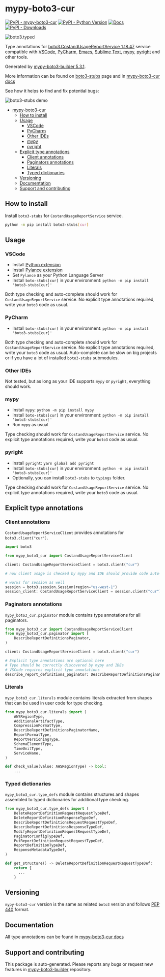 <a id="mypy-boto3-cur"></a>

# mypy-boto3-cur

[![PyPI - mypy-boto3-cur](https://img.shields.io/pypi/v/mypy-boto3-cur.svg?color=blue)](https://pypi.org/project/mypy-boto3-cur)
[![PyPI - Python Version](https://img.shields.io/pypi/pyversions/mypy-boto3-cur.svg?color=blue)](https://pypi.org/project/mypy-boto3-cur)
[![Docs](https://img.shields.io/readthedocs/mypy-boto3-builder.svg?color=blue)](https://mypy-boto3-builder.readthedocs.io/)
[![PyPI - Downloads](https://img.shields.io/pypi/dw/mypy-boto3-cur?color=blue)](https://pypistats.org/packages/mypy-boto3-cur)

![boto3.typed](https://github.com/vemel/mypy_boto3_builder/raw/master/logo.png)

Type annotations for
[boto3.CostandUsageReportService 1.18.47](https://boto3.amazonaws.com/v1/documentation/api/1.18.47/reference/services/cur.html#CostandUsageReportService)
service compatible with [VSCode](https://code.visualstudio.com/),
[PyCharm](https://www.jetbrains.com/pycharm/),
[Emacs](https://www.gnu.org/software/emacs/),
[Sublime Text](https://www.sublimetext.com/),
[mypy](https://github.com/python/mypy),
[pyright](https://github.com/microsoft/pyright) and other tools.

Generated by
[mypy-boto3-builder 5.3.1](https://github.com/vemel/mypy_boto3_builder).

More information can be found on
[boto3-stubs](https://pypi.org/project/boto3-stubs/) page and in
[mypy-boto3-cur docs](https://vemel.github.io/boto3_stubs_docs/mypy_boto3_cur/)

See how it helps to find and fix potential bugs:

![boto3-stubs demo](https://github.com/vemel/mypy_boto3_builder/raw/master/demo.gif)

- [mypy-boto3-cur](#mypy-boto3-cur)
  - [How to install](#how-to-install)
  - [Usage](#usage)
    - [VSCode](#vscode)
    - [PyCharm](#pycharm)
    - [Other IDEs](#other-ides)
    - [mypy](#mypy)
    - [pyright](#pyright)
  - [Explicit type annotations](#explicit-type-annotations)
    - [Client annotations](#client-annotations)
    - [Paginators annotations](#paginators-annotations)
    - [Literals](#literals)
    - [Typed dictionaries](#typed-dictionaries)
  - [Versioning](#versioning)
  - [Documentation](#documentation)
  - [Support and contributing](#support-and-contributing)

<a id="how-to-install"></a>

## How to install

Install `boto3-stubs` for `CostandUsageReportService` service.

```bash
python -m pip install boto3-stubs[cur]
```

<a id="usage"></a>

## Usage

<a id="vscode"></a>

### VSCode

- Install
  [Python extension](https://marketplace.visualstudio.com/items?itemName=ms-python.python)
- Install
  [Pylance extension](https://marketplace.visualstudio.com/items?itemName=ms-python.vscode-pylance)
- Set `Pylance` as your Python Language Server
- Install `boto-stubs[cur]` in your environment:
  `python -m pip install 'boto3-stubs[cur]'`

Both type checking and auto-complete should work for
`CostandUsageReportService` service. No explicit type annotations required,
write your `boto3` code as usual.

<a id="pycharm"></a>

### PyCharm

- Install `boto-stubs[cur]` in your environment:
  `python -m pip install 'boto3-stubs[cur]'`

Both type checking and auto-complete should work for
`CostandUsageReportService` service. No explicit type annotations required,
write your `boto3` code as usual. Auto-complete can be slow on big projects or
if you have a lot of installed `boto3-stubs` submodules.

<a id="other-ides"></a>

### Other IDEs

Not tested, but as long as your IDE supports `mypy` or `pyright`, everything
should work.

<a id="mypy"></a>

### mypy

- Install `mypy`: `python -m pip install mypy`
- Install `boto-stubs[cur]` in your environment:
  `python -m pip install 'boto3-stubs[cur]'`
- Run `mypy` as usual

Type checking should work for `CostandUsageReportService` service. No explicit
type annotations required, write your `boto3` code as usual.

<a id="pyright"></a>

### pyright

- Install `pyright`: `yarn global add pyright`
- Install `boto-stubs[cur]` in your environment:
  `python -m pip install 'boto3-stubs[cur]'`
- Optionally, you can install `boto3-stubs` to `typings` folder.

Type checking should work for `CostandUsageReportService` service. No explicit
type annotations required, write your `boto3` code as usual.

<a id="explicit-type-annotations"></a>

## Explicit type annotations

<a id="client-annotations"></a>

### Client annotations

`CostandUsageReportServiceClient` provides annotations for
`boto3.client("cur")`.

```python
import boto3

from mypy_boto3_cur import CostandUsageReportServiceClient

client: CostandUsageReportServiceClient = boto3.client("cur")

# now client usage is checked by mypy and IDE should provide code auto-complete

# works for session as well
session = boto3.session.Session(region="us-west-1")
session_client: CostandUsageReportServiceClient = session.client("cur")
```

<a id="paginators-annotations"></a>

### Paginators annotations

`mypy_boto3_cur.paginator` module contains type annotations for all paginators.

```python
from mypy_boto3_cur import CostandUsageReportServiceClient
from mypy_boto3_cur.paginator import (
    DescribeReportDefinitionsPaginator,
)

client: CostandUsageReportServiceClient = boto3.client("cur")

# Explicit type annotations are optional here
# Type should be correctly discovered by mypy and IDEs
# VSCode requires explicit type annotations
describe_report_definitions_paginator: DescribeReportDefinitionsPaginator = client.get_paginator("describe_report_definitions")
```

<a id="literals"></a>

### Literals

`mypy_boto3_cur.literals` module contains literals extracted from shapes that
can be used in user code for type checking.

```python
from mypy_boto3_cur.literals import (
    AWSRegionType,
    AdditionalArtifactType,
    CompressionFormatType,
    DescribeReportDefinitionsPaginatorName,
    ReportFormatType,
    ReportVersioningType,
    SchemaElementType,
    TimeUnitType,
    ServiceName,
)

def check_value(value: AWSRegionType) -> bool:
    ...
```

<a id="typed-dictionaries"></a>

### Typed dictionaries

`mypy_boto3_cur.type_defs` module contains structures and shapes assembled to
typed dictionaries for additional type checking.

```python
from mypy_boto3_cur.type_defs import (
    DeleteReportDefinitionRequestRequestTypeDef,
    DeleteReportDefinitionResponseTypeDef,
    DescribeReportDefinitionsRequestRequestTypeDef,
    DescribeReportDefinitionsResponseTypeDef,
    ModifyReportDefinitionRequestRequestTypeDef,
    PaginatorConfigTypeDef,
    PutReportDefinitionRequestRequestTypeDef,
    ReportDefinitionTypeDef,
    ResponseMetadataTypeDef,
)

def get_structure() -> DeleteReportDefinitionRequestRequestTypeDef:
    return {
      ...
    }
```

<a id="versioning"></a>

## Versioning

`mypy-boto3-cur` version is the same as related `boto3` version and follows
[PEP 440](https://www.python.org/dev/peps/pep-0440/) format.

<a id="documentation"></a>

## Documentation

All type annotations can be found in
[mypy-boto3-cur docs](https://vemel.github.io/boto3_stubs_docs/mypy_boto3_cur/)

<a id="support-and-contributing"></a>

## Support and contributing

This package is auto-generated. Please reports any bugs or request new features
in [mypy-boto3-builder](https://github.com/vemel/mypy_boto3_builder/issues/)
repository.

